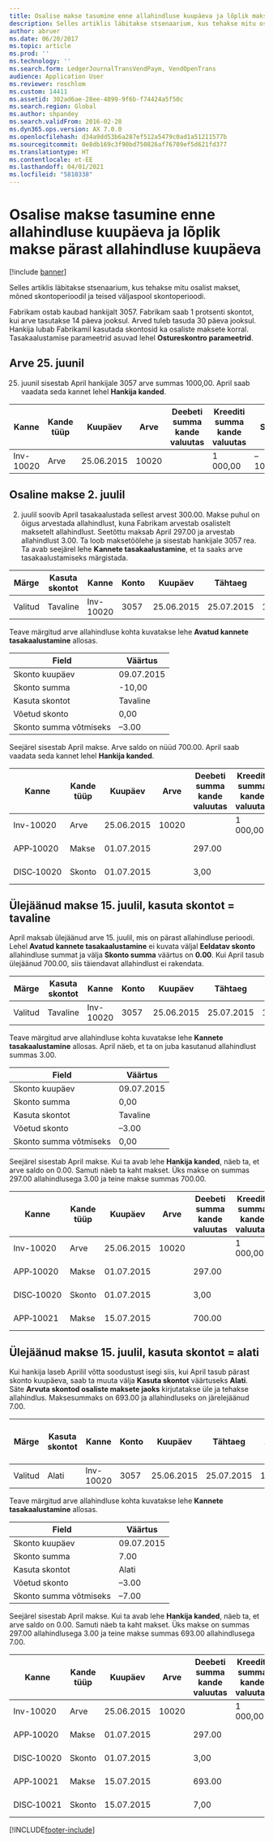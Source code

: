 ```yaml
---
title: Osalise makse tasumine enne allahindluse kuupäeva ja lõplik makse pärast allahindluse kuupäeva
description: Selles artiklis läbitakse stsenaarium, kus tehakse mitu osalist makset, mõned skontoperioodil ja teised väljaspool skontoperioodi.
author: abruer
ms.date: 06/20/2017
ms.topic: article
ms.prod: ''
ms.technology: ''
ms.search.form: LedgerJournalTransVendPaym, VendOpenTrans
audience: Application User
ms.reviewer: roschlom
ms.custom: 14411
ms.assetid: 302ad6ae-28ee-4899-9f6b-f74424a5f50c
ms.search.region: Global
ms.author: shpandey
ms.search.validFrom: 2016-02-28
ms.dyn365.ops.version: AX 7.0.0
ms.openlocfilehash: d34a9dd53b6a287ef512a5479c0ad1a51211577b
ms.sourcegitcommit: 0e8db169c3f90bd750826af76709ef5d621fd377
ms.translationtype: HT
ms.contentlocale: et-EE
ms.lasthandoff: 04/01/2021
ms.locfileid: "5810338"
---
```

# <a name="settle-partial-payment-before-discount-date-and-final-payment-after-discount-date"></a>Osalise makse tasumine enne allahindluse kuupäeva ja lõplik makse pärast allahindluse kuupäeva

[!include [banner](../includes/banner.md)]

Selles artiklis läbitakse stsenaarium, kus tehakse mitu osalist makset, mõned skontoperioodil ja teised väljaspool skontoperioodi.

Fabrikam ostab kaubad hankijalt 3057. Fabrikam saab 1 protsenti skontot, kui arve tasutakse 14 päeva jooksul. Arved tuleb tasuda 30 päeva jooksul. Hankija lubab Fabrikamil kasutada skontosid ka osaliste maksete korral. Tasakaalustamise parameetrid asuvad lehel **Ostureskontro parameetrid**.

## <a name="invoice-on-june-25"></a>Arve 25. juunil
25. juunil sisestab April hankijale 3057 arve summas 1000,00. April saab vaadata seda kannet lehel **Hankija kanded**.

| Kanne   | Kande tüüp | Kuupäev      | Arve | Deebeti summa kande valuutas | Kreediti summa kande valuutas | Saldo   | Valuuta |
|-----------|------------------|-----------|---------|--------------------------------------|---------------------------------------|-----------|----------|
| Inv-10020 | Arve          | 25.06.2015 | 10020   |                                      | 1 000,00                              | –1000.00 | USA dollar      |

## <a name="partial-payment-on-july-2"></a>Osaline makse 2. juulil
2. juulil soovib April tasakaalustada sellest arvest 300.00. Makse puhul on õigus arvestada allahindlust, kuna Fabrikam arvestab osalistelt maksetelt allahindlust. Seetõttu maksab April 297.00 ja arvestab allahindlust 3.00. Ta loob maksetöölehe ja sisestab hankijale 3057 rea. Ta avab seejärel lehe **Kannete tasakaalustamine**, et ta saaks arve tasakaalustamiseks märgistada.

| Märge     | Kasuta skontot | Kanne   | Konto | Kuupäev      | Tähtaeg  | Arve | Summa kandevaluutas | Valuuta | Tasakaalustatav summa |
|----------|-------------------|-----------|---------|-----------|-----------|---------|--------------------------------|----------|------------------|
| Valitud | Tavaline            | Inv-10020 | 3057    | 25.06.2015 | 25.07.2015 | 10020   | –1000.00                      | USA dollar      | –297.00          |

Teave märgitud arve allahindluse kohta kuvatakse lehe **Avatud kannete tasakaalustamine** allosas.

| Field                        | Väärtus     |
|------------------------------|-----------|
| Skonto kuupäev           | 09.07.2015 |
| Skonto summa         | -10,00    |
| Kasuta skontot            | Tavaline    |
| Võetud skonto          | 0,00      |
| Skonto summa võtmiseks | –3.00     |

Seejärel sisestab April makse. Arve saldo on nüüd 700.00. April saab vaadata seda kannet lehel **Hankija kanded**.

| Kanne    | Kande tüüp | Kuupäev      | Arve | Deebeti summa kande valuutas | Kreediti summa kande valuutas | Saldo | Valuuta |
|------------|------------------|-----------|---------|--------------------------------------|---------------------------------------|---------|----------|
| Inv-10020  | Arve          | 25.06.2015 | 10020   |                                      | 1 000,00                              | –700.00 | USA dollar      |
| APP‑10020  | Makse          | 01.07.2015  |         | 297.00                               |                                       | 0,00    | USA dollar      |
| DISC‑10020 | Skonto    | 01.07.2015  |         | 3,00                                 |                                       | 0,00    | USA dollar      |

## <a name="remaining-payment-on-july-15-use-cash-discount--normal"></a>Ülejäänud makse 15. juulil, kasuta skontot = tavaline
April maksab ülejäänud arve 15. juulil, mis on pärast allahindluse perioodi. Lehel **Avatud kannete tasakaalustamine** ei kuvata väljal **Eeldatav skonto** allahindluse summat ja välja **Skonto summa** väärtus on **0.00**. Kui April tasub ülejäänud 700.00, siis täiendavat allahindlust ei rakendata.

| Märge     | Kasuta skontot | Kanne   | Konto | Kuupäev      | Tähtaeg  | Arve | Summa kandevaluutas | Valuuta | Tasakaalustatav summa |
|----------|-------------------|-----------|---------|-----------|-----------|---------|--------------------------------|----------|------------------|
| Valitud | Tavaline            | Inv-10020 | 3057    | 25.06.2015 | 25.07.2015 | 10020   | –700.00                        | USA dollar      | –700.00          |

Teave märgitud arve allahindluse kohta kuvatakse lehe **Kannete tasakaalustamine** allosas. April näeb, et ta on juba kasutanud allahindlust summas 3.00.

| Field                        | Väärtus     |
|------------------------------|-----------|
| Skonto kuupäev           | 09.07.2015 |
| Skonto summa         | 0,00      |
| Kasuta skontot            | Tavaline    |
| Võetud skonto          | –3.00     |
| Skonto summa võtmiseks | 0,00      |

Seejärel sisestab April makse. Kui ta avab lehe **Hankija kanded**, näeb ta, et arve saldo on 0.00. Samuti näeb ta kaht makset. Üks makse on summas 297.00 allahindlusega 3.00 ja teine makse summas 700.00.

| Kanne    | Kande tüüp | Kuupäev      | Arve | Deebeti summa kande valuutas | Kreediti summa kande valuutas | Saldo | Valuuta |
|------------|------------------|-----------|---------|--------------------------------------|---------------------------------------|---------|----------|
| Inv-10020  | Arve          | 25.06.2015 | 10020   |                                      | 1 000,00                              | 0,00    | USA dollar      |
| APP‑10020  | Makse          | 01.07.2015  |         | 297.00                               |                                       | 0,00    | USA dollar      |
| DISC‑10020 | Skonto    | 01.07.2015  |         | 3,00                                 |                                       | 0,00    | USA dollar      |
| APP‑10021  | Makse          | 15.07.2015 |         | 700.00                               |                                       | 0,00    | USA dollar      |

## <a name="remaining-payment-on-july-15-use-cash-discount--always"></a>Ülejäänud makse 15. juulil, kasuta skontot = alati
Kui hankija laseb Aprilil võtta soodustust isegi siis, kui April tasub pärast skonto kuupäeva, saab ta muuta välja **Kasuta skontot** väärtuseks **Alati**. Säte **Arvuta skontod osaliste maksete jaoks** kirjutatakse üle ja tehakse allahindlus. Maksesummaks on 693.00 ja allahindluseks on järelejäänud 7.00.

| Märge     | Kasuta skontot | Kanne   | Konto | Kuupäev      | Tähtaeg  | Arve | Deebeti summa kande valuutas | Kreediti summa kande valuutas | Valuuta | Tasakaalustatav summa |
|----------|-------------------|-----------|---------|-----------|-----------|---------|--------------------------------------|---------------------------------------|----------|------------------|
| Valitud | Alati            | Inv-10020 | 3057    | 25.06.2015 | 25.07.2015 | 10020   | 700.00                               |                                       | USA dollar      | –693.00          |

Teave märgitud arve allahindluse kohta kuvatakse lehe **Kannete tasakaalustamine** allosas.

| Field                        | Väärtus     |
|------------------------------|-----------|
| Skonto kuupäev           | 09.07.2015 |
| Skonto summa         | 7.00      |
| Kasuta skontot            | Alati    |
| Võetud skonto          | –3.00     |
| Skonto summa võtmiseks | –7.00     |

Seejärel sisestab April makse. Kui ta avab lehe **Hankija kanded**, näeb ta, et arve saldo on 0.00. Samuti näeb ta kaht makset. Üks makse on summas 297.00 allahindlusega 3.00 ja teine makse summas 693.00 allahindlusega 7.00.

| Kanne    | Kande tüüp | Kuupäev      | Arve | Deebeti summa kande valuutas | Kreediti summa kande valuutas | Saldo | Valuuta |
|------------|------------------|-----------|---------|--------------------------------------|---------------------------------------|---------|----------|
| Inv-10020  | Arve          | 25.06.2015 | 10020   |                                      | 1 000,00                              | 0,00    | USA dollar      |
| APP‑10020  | Makse          | 01.07.2015  |         | 297.00                               |                                       | 0,00    | USA dollar      |
| DISC‑10020 | Skonto    | 01.07.2015  |         | 3,00                                 |                                       | 0,00    | USA dollar      |
| APP‑10021  | Makse          | 15.07.2015 |         | 693.00                               |                                       | 0,00    | USA dollar      |
| DISC‑10021 | Skonto    | 15.07.2015 |         | 7,00                                 |                                       | 0,00    | USA dollar      |







[!INCLUDE[footer-include](../../includes/footer-banner.md)]